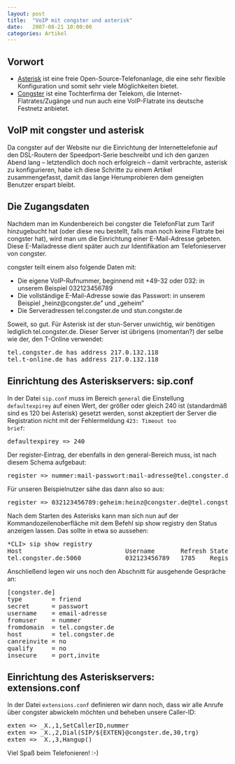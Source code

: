 ```yaml
---
layout: post
title:  "VoIP mit congster und asterisk"
date:   2007-08-21 10:00:00
categories: Artikel
---
```




<h2>Vorwort</h2>
<ul>
	<li>
	<a href="http://www.asterisk.org/" title="asterisk"
	target="_blank">Asterisk</a> ist eine freie Open-Source-Telefonanlage, die eine
	sehr flexible Konfiguration und somit sehr viele Möglichkeiten bietet.
	</li>
	<li>
	<a href="http://www.congster.de/" title="congster" target="_blank">Congster</a>
	ist eine Tochterfirma der Telekom, die Internet-Flatrates/Zugänge und nun auch
	eine VoIP-Flatrate ins deutsche Festnetz anbietet.
	</li>
</ul>

<h2>VoIP mit congster und asterisk</h2>
<p>
Da congster auf der Website nur die Einrichtung der Internettelefonie auf den
DSL-Routern der Speedport-Serie beschreibt und ich den ganzen Abend lang –
letztendlich doch noch erfolgreich – damit verbrachte, asterisk zu
konfigurieren, habe ich diese Schritte zu einem Artikel zusammengefasst, damit
das lange Herumprobieren dem geneigten Benutzer erspart bleibt.
</p>

<h2>Die Zugangsdaten</h2>
<p>
Nachdem man im Kundenbereich bei congster die TelefonFlat zum Tarif
hinzugebucht hat (oder diese neu bestellt, falls man noch keine Flatrate bei
congster hat), wird man um die Einrichtung einer E-Mail-Adresse gebeten. Diese
E-Mailadresse dient später auch zur Identifikation am Telefonieserver von
congster.
</p>

<p>
congster teilt einem also folgende Daten mit:
</p>
<ul>
	<li>
	Die eigene VoIP-Rufnummer, beginnend mit +49-32 oder 032: in unserem
	Beispiel 032123456789
	</li>
	<li>
	Die vollständige E-Mail-Adresse sowie das Passwort: in unserem Beispiel
	„heinz@congster.de” und „geheim”
	</li>
	<li>
	Die Serveradressen tel.congster.de und stun.congster.de
	</li>
</ul>

<p>
Soweit, so gut. Für Asterisk ist der stun-Server unwichtig, wir benötigen
lediglich tel.congster.de. Dieser Server ist übrigens (momentan?) der selbe wie
der, den T-Online verwendet:
</p>
<pre>tel.congster.de has address 217.0.132.118
tel.t-online.de has address 217.0.132.118</pre>

<h2>Einrichtung des Asteriskservers: sip.conf</h2>

<p>
In der Datei <code>sip.conf</code> muss im Bereich <code>general</code> die
Einstellung <code>defaultexpirey</code> auf einen Wert, der größer oder gleich
240 ist (standardmäß sind es 120 bei Asterisk) gesetzt werden, sonst akzeptiert
der Server die Registration nicht mit der Fehlermeldung <code>423: Timeout too
brief</code>:
</p>
<pre>defaultexpirey =&gt; 240</pre>

<p>
Der register-Eintrag, der ebenfalls in den general-Bereich muss, ist nach
diesem Schema aufgebaut:
</p>
<pre>register =&gt; nummer:mail-passwort:mail-adresse@tel.congster.de/nummer</pre>
<p>
Für unseren Beispielnutzer sähe das dann also so aus:
</p>
<pre>register =&gt; 032123456789:geheim:heinz@congster.de@tel.congster.de/032123456789</pre>

<p>
Nach dem Starten des Asterisks kann man sich nun auf der
Kommandozeilenoberfläche mit dem Befehl sip show registry den Status anzeigen
lassen. Das sollte in etwa so aussehen:
</p>
<pre>*CLI&gt; sip show registry
Host                            Username       Refresh State               
tel.congster.de:5060            032123456789   1785    Registered</pre>

<p>
Anschließend legen wir uns noch den Abschnitt für ausgehende Gespräche an:
</p>
<pre>[congster.de]
type        = friend
secret      = passwort
username    = email-adresse
fromuser    = nummer
fromdomain  = tel.congster.de
host        = tel.congster.de
canreinvite = no
qualify     = no
insecure    = port,invite</pre>

<h2>Einrichtung des Asteriskservers: extensions.conf</h2>

<p>
In der Datei <code>extensions.conf</code> definieren wir dann noch, dass wir
alle Anrufe über congster abwickeln möchten und beheben unsere Caller-ID:
</p>
<pre>exten =&gt; _X.,1,SetCallerID,nummer
exten =&gt; _X.,2,Dial(SIP/${EXTEN}@congster.de,30,trg)
exten =&gt; _X.,3,Hangup()</pre>

<p>
Viel Spaß beim Telefonieren! :-)
</p>

